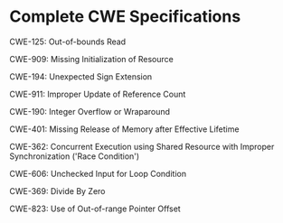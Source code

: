

# Complete CWE Specifications

CWE-125: Out-of-bounds Read

CWE-909: Missing Initialization of Resource

CWE-194: Unexpected Sign Extension

CWE-911: Improper Update of Reference Count

CWE-190: Integer Overflow or Wraparound

CWE-401: Missing Release of Memory after Effective Lifetime

CWE-362: Concurrent Execution using Shared Resource with Improper Synchronization ('Race Condition')

CWE-606: Unchecked Input for Loop Condition

CWE-369: Divide By Zero

CWE-823: Use of Out-of-range Pointer Offset